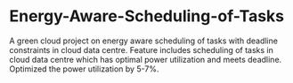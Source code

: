 # Energy-Aware-Scheduling-of-Tasks
A green cloud project on energy aware scheduling of tasks with deadline
constraints in cloud data centre. Feature includes scheduling of tasks in cloud data centre which has optimal
power utilization and meets deadline. Optimized the power utilization by 5-7%.
